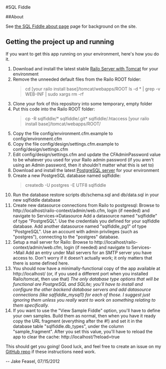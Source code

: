 #SQL Fiddle

##About

See [the SQL Fiddle about page](http://sqlfiddle.com/about.html) page for background on the site.

## Getting the project up and running

If you want to get this app running on your environment, here's how you do it.

1. Download and install the latest stable [Railo Server with Tomcat](http://www.getrailo.org/index.cfm/download/) for your environment
2. Remove the unneeded default files from the Railo ROOT folder:
    > cd [your railo install base]/tomcat/webapps/ROOT
    > ls -d * | grep -v WEB-INF | sudo xargs rm -rf
3. Clone your fork of this repository into some temporary, empty folder
4. Put this code into the Railo ROOT folder:
    > cp -R sqlfiddle/* sqlfiddle/.git* sqlfiddle/.htaccess [your railo install base]/tomcat/webapps/ROOT/
5. Copy the file config/environment.cfm.example to config/environment.cfm
6. Copy the file config/design/settings.cfm.example to config/design/settings.cfm
7. Edit config/design/settings.cfm and update the CFAdminPassword value to be whatever you used for your Railo admin password (if you aren't using an Admin password, then it shouldn't matter what this is set to)
8. Download and install the latest [PostgreSQL server](http://www.postgresql.org/download/) for your environment
9. Create a new PostgreSQL database named sqlfiddle:
    > createdb -U postgres -E UTF8 sqlfiddle
10. Run the database restore scripts db/schema.sql and db/data.sql in your new sqlfiddle database
11. Create new datasource connections from Railo to postgresql:
    Browse to http://localhost/railo-context/admin/web.cfm, login (if needed) and navigate to Services->Datasource
    Add a datasource named "sqlfiddle" of type "PostgreSQL".  Use the credentials you defined for your sqlfiddle database.
    Add another datasource named "sqlfiddle_pg1" of type "PostgreSQL". Use an account with admin privileges (such as "postgres"), connecting to the "postgres" database.
12. Setup a mail server for Railo:
    Browse to http://localhost/railo-context/admin/web.cfm, login (if needed) and navigate to Services->Mail
    Add an entry under Mail servers for an SMTP server you have access to. Don't worry if it doesn't actually work; it only matters that there is some defined here.
13. You should now have a minimally-functional copy of the app available at http://localhost/ (or, if you used a different port when you installed Railo/tomcat, then use that)
    *The only database type options that will be functional are PostgreSQL and SQLite; you'll have to install and configure the other backend database servers and add datasource connections (like sqlfiddle_mysql1) for each of those. I suggest just ignoring them unless you really want to work on something relating to them specifically.*
14. If you want to use the "View Sample Fiddle" option, you'll have to define your own samples.  Build them as normal, then when you have it ready copy the URL fragment (everything after the #!) and set it in the database table "sqlfiddle.db_types", under the column "sample_fragment".
    After you set this value, you'll have to reload the app to clear the cache: http://localhost/?reload=true
    
This should get you going! Good luck, and feel free to create an issue on my [GitHub repo](https://github.com/jakefeasel/sqlfiddle) if these instructions need work.

-- Jake Feasel, 07/15/2012
